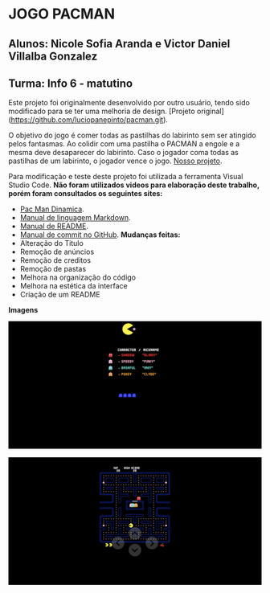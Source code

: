 # JOGO PACMAN
## Alunos: Nicole Sofia Aranda e Victor Daniel Villalba Gonzalez
## Turma: Info 6 - matutino

Este projeto foi originalmente desenvolvido por outro usuário, tendo sido modificado para se ter uma melhoria de design. [Projeto original] (https://github.com/luciopanepinto/pacman.git).

O objetivo do jogo é comer todas as pastilhas do labirinto sem ser atingido pelos fantasmas. Ao colidir com uma pastilha o PACMAN a engole e a mesma deve desaparecer do labirinto. Caso o jogador coma todas as pastilhas de um labirinto, o jogador vence o jogo. [Nosso projeto](https://github.com/VictorDaniel369/jogo_Nicole_e_Victor.git).

Para modificação e teste deste projeto foi utilizada a ferramenta Visual Studio Code. **Não foram utilizados videos para elaboração deste trabalho, porém foram consultados os seguintes sites:**
+ [Pac Man Dinamica](https://segredosdomundo.r7.com/pac-man-historia/).
+ [Manual de linguagem Markdown](https://www.markdownguide.org/basic-syntax/).
+ [Manual de README](https://www.makeareadme.com).
+ [Manual de commit no GitHub](https://panjeh.medium.com/makefile-git-add-commit-push-github-all-in-one-command-9dcf76220f48).
**Mudanças feitas:**
+ Alteração do Titulo 
+ Remoção de anúncios 
+ Remoção de creditos 
+ Remoção de pastas 
+ Melhora na organização do código 
+ Melhora na estética da interface
+ Criação de um README 

**Imagens**

![Tela de inicio](ilustracoes/home.png)

![Tela interna](ilustracoes/main.png)


